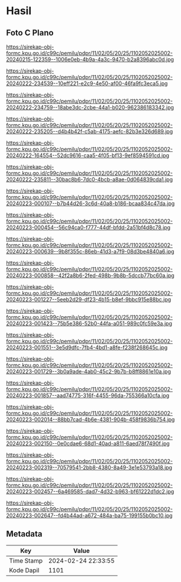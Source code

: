 # Hasil

## Foto C Plano

https://sirekap-obj-formc.kpu.go.id/c99c/pemilu/pdpr/11/02/05/20/25/1102052025002-20240215-122359--1006e0eb-4b9a-4a3c-9470-b2a8396abc0d.jpg

https://sirekap-obj-formc.kpu.go.id/c99c/pemilu/pdpr/11/02/05/20/25/1102052025002-20240222-234539--10eff221-e2c9-4e50-af00-46fa9fc3eca5.jpg

https://sirekap-obj-formc.kpu.go.id/c99c/pemilu/pdpr/11/02/05/20/25/1102052025002-20240222-234759--18abe3dc-2cbe-44a1-b020-962386183342.jpg

https://sirekap-obj-formc.kpu.go.id/c99c/pemilu/pdpr/11/02/05/20/25/1102052025002-20240222-235205--d4b4b42f-c5ab-4175-aefc-82b3e326d689.jpg

https://sirekap-obj-formc.kpu.go.id/c99c/pemilu/pdpr/11/02/05/20/25/1102052025002-20240222-164554--52dc9616-caa5-4f05-bf13-9ef8594591cd.jpg

https://sirekap-obj-formc.kpu.go.id/c99c/pemilu/pdpr/11/02/05/20/25/1102052025002-20240222-235811--30bac8b6-7dc0-4bcb-a8ae-0d064839cda1.jpg

https://sirekap-obj-formc.kpu.go.id/c99c/pemilu/pdpr/11/02/05/20/25/1102052025002-20240223-000107--b7b44d26-3c6d-40a8-b186-bcaa834c47da.jpg

https://sirekap-obj-formc.kpu.go.id/c99c/pemilu/pdpr/11/02/05/20/25/1102052025002-20240223-000454--56c94ca0-f777-44df-bfdd-2a51bf4d8c78.jpg

https://sirekap-obj-formc.kpu.go.id/c99c/pemilu/pdpr/11/02/05/20/25/1102052025002-20240223-000639--9b8f355c-86eb-41d3-a7f9-08d3be4840a6.jpg

https://sirekap-obj-formc.kpu.go.id/c99c/pemilu/pdpr/11/02/05/20/25/1102052025002-20240223-000858--42f2a8b6-2fed-498b-9b8b-5dccb77bc60a.jpg

https://sirekap-obj-formc.kpu.go.id/c99c/pemilu/pdpr/11/02/05/20/25/1102052025002-20240223-001227--5eeb2d29-df23-4b15-b8ef-9bbc915e88bc.jpg

https://sirekap-obj-formc.kpu.go.id/c99c/pemilu/pdpr/11/02/05/20/25/1102052025002-20240223-001423--75b5e386-52b0-44fa-a051-989c0fc59e3a.jpg

https://sirekap-obj-formc.kpu.go.id/c99c/pemilu/pdpr/11/02/05/20/25/1102052025002-20240223-001551--3e5d9dfc-7fb4-4bd1-a8fe-f238f268645c.jpg

https://sirekap-obj-formc.kpu.go.id/c99c/pemilu/pdpr/11/02/05/20/25/1102052025002-20240223-001729--3b0a9ade-4ab0-45c2-9b7b-b8ff8861e10a.jpg

https://sirekap-obj-formc.kpu.go.id/c99c/pemilu/pdpr/11/02/05/20/25/1102052025002-20240223-001857--aad74775-316f-4455-96da-755366a10cfa.jpg

https://sirekap-obj-formc.kpu.go.id/c99c/pemilu/pdpr/11/02/05/20/25/1102052025002-20240223-002014--88bb7cad-4b6e-4381-904b-458f9836b754.jpg

https://sirekap-obj-formc.kpu.go.id/c99c/pemilu/pdpr/11/02/05/20/25/1102052025002-20240223-002150--0e0cdae6-68d1-40ad-a811-6aed78f7490f.jpg

https://sirekap-obj-formc.kpu.go.id/c99c/pemilu/pdpr/11/02/05/20/25/1102052025002-20240223-002319--70579541-2bb8-4380-8a49-3e1e53793a18.jpg

https://sirekap-obj-formc.kpu.go.id/c99c/pemilu/pdpr/11/02/05/20/25/1102052025002-20240223-002457--6a469585-dad7-4d32-b963-bf61222d1dc2.jpg

https://sirekap-obj-formc.kpu.go.id/c99c/pemilu/pdpr/11/02/05/20/25/1102052025002-20240223-002647--fd4b44ad-a672-484a-ba75-199155b0bc10.jpg


## Metadata

| Key        | Value               |
| ---------- | ------------------- |
| Time Stamp | 2024-02-24 22:33:55 |
| Kode Dapil | 1101                |



